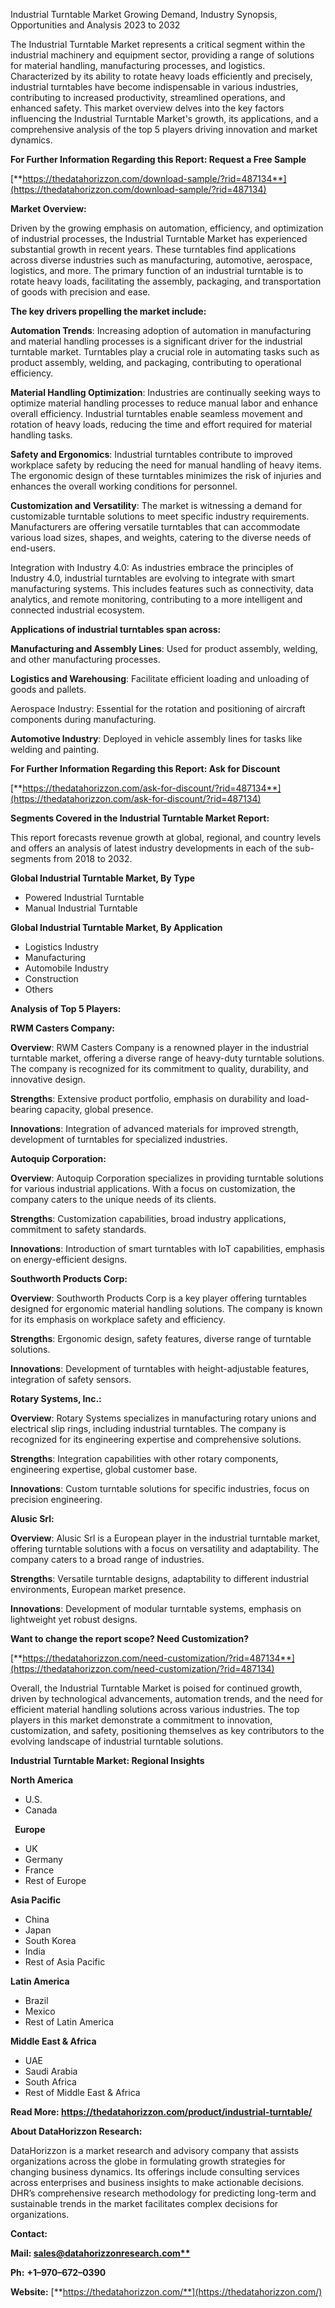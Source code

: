 ﻿Industrial Turntable Market Growing Demand, Industry Synopsis, Opportunities and Analysis 2023 to 2032

The Industrial Turntable Market represents a critical segment within the industrial machinery and equipment sector, providing a range of solutions for material handling, manufacturing processes, and logistics. Characterized by its ability to rotate heavy loads efficiently and precisely, industrial turntables have become indispensable in various industries, contributing to increased productivity, streamlined operations, and enhanced safety. This market overview delves into the key factors influencing the Industrial Turntable Market's growth, its applications, and a comprehensive analysis of the top 5 players driving innovation and market dynamics.

**For Further Information Regarding this Report: Request a Free Sample**	

[**https://thedatahorizzon.com/download-sample/?rid=487134**](https://thedatahorizzon.com/download-sample/?rid=487134)

**Market Overview:**

Driven by the growing emphasis on automation, efficiency, and optimization of industrial processes, the Industrial Turntable Market has experienced substantial growth in recent years. These turntables find applications across diverse industries such as manufacturing, automotive, aerospace, logistics, and more. The primary function of an industrial turntable is to rotate heavy loads, facilitating the assembly, packaging, and transportation of goods with precision and ease.

**The key drivers propelling the market include:**

**Automation Trends**: Increasing adoption of automation in manufacturing and material handling processes is a significant driver for the industrial turntable market. Turntables play a crucial role in automating tasks such as product assembly, welding, and packaging, contributing to operational efficiency.

**Material Handling Optimization**: Industries are continually seeking ways to optimize material handling processes to reduce manual labor and enhance overall efficiency. Industrial turntables enable seamless movement and rotation of heavy loads, reducing the time and effort required for material handling tasks.

**Safety and Ergonomics**: Industrial turntables contribute to improved workplace safety by reducing the need for manual handling of heavy items. The ergonomic design of these turntables minimizes the risk of injuries and enhances the overall working conditions for personnel.

**Customization and Versatility**: The market is witnessing a demand for customizable turntable solutions to meet specific industry requirements. Manufacturers are offering versatile turntables that can accommodate various load sizes, shapes, and weights, catering to the diverse needs of end-users.

Integration with Industry 4.0: As industries embrace the principles of Industry 4.0, industrial turntables are evolving to integrate with smart manufacturing systems. This includes features such as connectivity, data analytics, and remote monitoring, contributing to a more intelligent and connected industrial ecosystem.

**Applications of industrial turntables span across:**

**Manufacturing and Assembly Lines**: Used for product assembly, welding, and other manufacturing processes.

**Logistics and Warehousing**: Facilitate efficient loading and unloading of goods and pallets.

Aerospace Industry: Essential for the rotation and positioning of aircraft components during manufacturing.

**Automotive Industry**: Deployed in vehicle assembly lines for tasks like welding and painting.

**For Further Information Regarding this Report: Ask for Discount**

[**https://thedatahorizzon.com/ask-for-discount/?rid=487134**](https://thedatahorizzon.com/ask-for-discount/?rid=487134)

**Segments Covered in the Industrial Turntable Market Report:**

This report forecasts revenue growth at global, regional, and country levels and offers an analysis of latest industry developments in each of the sub-segments from 2018 to 2032.

**Global Industrial Turntable Market, By Type**

- Powered Industrial Turntable
- Manual Industrial Turntable

**Global Industrial Turntable Market, By Application**

- Logistics Industry
- Manufacturing
- Automobile Industry
- Construction
- Others


**Analysis of Top 5 Players:**

**RWM Casters Company:**

**Overview**: RWM Casters Company is a renowned player in the industrial turntable market, offering a diverse range of heavy-duty turntable solutions. The company is recognized for its commitment to quality, durability, and innovative design.

**Strengths**: Extensive product portfolio, emphasis on durability and load-bearing capacity, global presence.

**Innovations**: Integration of advanced materials for improved strength, development of turntables for specialized industries.

**Autoquip Corporation:**

**Overview**: Autoquip Corporation specializes in providing turntable solutions for various industrial applications. With a focus on customization, the company caters to the unique needs of its clients.

**Strengths**: Customization capabilities, broad industry applications, commitment to safety standards.

**Innovations**: Introduction of smart turntables with IoT capabilities, emphasis on energy-efficient designs.

**Southworth Products Corp:**

**Overview**: Southworth Products Corp is a key player offering turntables designed for ergonomic material handling solutions. The company is known for its emphasis on workplace safety and efficiency.

**Strengths**: Ergonomic design, safety features, diverse range of turntable solutions.

**Innovations**: Development of turntables with height-adjustable features, integration of safety sensors.

**Rotary Systems, Inc.:**

**Overview**: Rotary Systems specializes in manufacturing rotary unions and electrical slip rings, including industrial turntables. The company is recognized for its engineering expertise and comprehensive solutions.

**Strengths**: Integration capabilities with other rotary components, engineering expertise, global customer base.

**Innovations**: Custom turntable solutions for specific industries, focus on precision engineering.

**Alusic Srl:**

**Overview**: Alusic Srl is a European player in the industrial turntable market, offering turntable solutions with a focus on versatility and adaptability. The company caters to a broad range of industries.

**Strengths**: Versatile turntable designs, adaptability to different industrial environments, European market presence.

**Innovations**: Development of modular turntable systems, emphasis on lightweight yet robust designs.

**Want to change the report scope? Need Customization?**

[**https://thedatahorizzon.com/need-customization/?rid=487134**](https://thedatahorizzon.com/need-customization/?rid=487134)

Overall, the Industrial Turntable Market is poised for continued growth, driven by technological advancements, automation trends, and the need for efficient material handling solutions across various industries. The top players in this market demonstrate a commitment to innovation, customization, and safety, positioning themselves as key contributors to the evolving landscape of industrial turntable solutions.

**Industrial Turntable Market: Regional Insights**

**North America**

- U.S.
- Canada

` `**Europe**

- UK
- Germany
- France
- Rest of Europe

**Asia Pacific**

- China
- Japan
- South Korea
- India
- Rest of Asia Pacific

**Latin America**

- Brazil
- Mexico
- Rest of Latin America

**Middle East & Africa**

- UAE
- Saudi Arabia
- South Africa
- Rest of Middle East & Africa

**Read More: <https://thedatahorizzon.com/product/industrial-turntable/>**

**About DataHorizzon Research:**

DataHorizzon is a market research and advisory company that assists organizations across the globe in formulating growth strategies for changing business dynamics. Its offerings include consulting services across enterprises and business insights to make actionable decisions. DHR’s comprehensive research methodology for predicting long-term and sustainable trends in the market facilitates complex decisions for organizations.

**Contact:**

**Mail: [sales@datahorizzonresearch.com**](mailto:sales@datahorizzonresearch.com)**

**Ph:** **+1–970–672–0390**

**Website:** [**https://thedatahorizzon.com/**](https://thedatahorizzon.com/)


